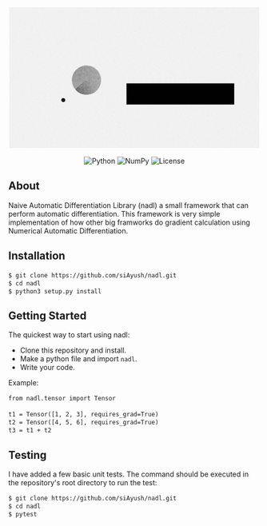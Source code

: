 <p align="center">
    <img alt="License" src="assets/nadl.gif" />
</p>

<p align="center">
<img alt="Python" src="https://img.shields.io/badge/python%20-%2314354C.svg?&style=for-the-badge&logo=python&logoColor=white"/>
<img alt="NumPy" src="https://img.shields.io/badge/numpy%20-%23013243.svg?&style=for-the-badge&logo=numpy&logoColor=white" />
<img alt="License" src="https://img.shields.io/github/license/siAyush/nadl?style=for-the-badge"/>
</p>


## About

Naive Automatic Differentiation Library (nadl) a small framework that can perform automatic differentiation.
This framework is very simple implementation of how other big framworks do gradient calculation using
Numerical Automatic Differentiation.


## Installation

```
$ git clone https://github.com/siAyush/nadl.git
$ cd nadl
$ python3 setup.py install
```


## Getting Started

The quickest way to start using nadl:
- Clone this repository and install.
- Make a python file and import ```nadl```.
- Write your code.

Example:
```
from nadl.tensor import Tensor

t1 = Tensor([1, 2, 3], requires_grad=True)
t2 = Tensor([4, 5, 6], requires_grad=True)
t3 = t1 + t2
```


## Testing

I have added a few basic unit tests. The command should be executed in the repository's root 
directory to run the test:
```
$ git clone https://github.com/siAyush/nadl.git
$ cd nadl
$ pytest
```